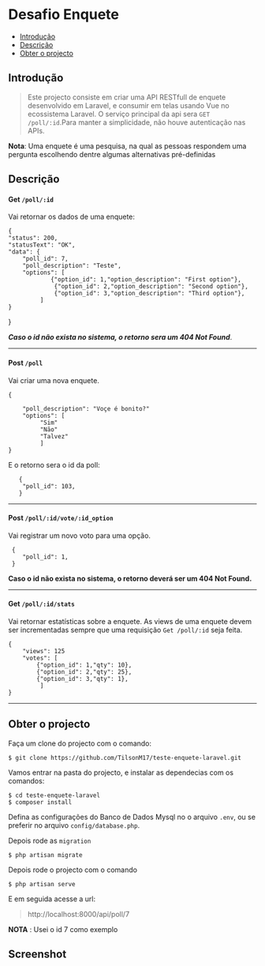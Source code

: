 # Desafio Enquete

 - [Introdução](#introdução)
 - [Descrição](#descrição)
 - [Obter o projecto](#obter-o-projecto)


## Introdução

>Este projecto consiste em criar uma API RESTfull de enquete desenvolvido em Laravel, e consumir em telas usando Vue no ecossistema Laravel. O serviço principal da api sera `GET /poll/:id`.Para manter a simplicidade, não houve autenticação nas APIs.

**Nota**:
Uma enquete é uma pesquisa, na qual as pessoas respondem uma pergunta escolhendo
dentre algumas alternativas pré-definidas

## Descrição

 #### Get `/poll/:id` 
Vai retornar os dados de uma enquete:

    {
    "status": 200,
    "statusText": "OK",
    "data": {
        "poll_id": 7,
        "poll_description": "Teste",
        "options": [
                {"option_id": 1,"option_description": "First option"},
                 {"option_id": 2,"option_description": "Second option"},
                 {"option_id": 3,"option_description": "Third option"},
             ]
    }
}


***Caso o id não exista no sistema, o retorno sera um 404 Not Found***.

---

#### Post `/poll`
Vai criar uma nova enquete.

    {
       
        "poll_description": "Voçe é bonito?" 
        "options": [
             "Sim"
             "Não"
             "Talvez"
             ]
    }

E o retorno sera o  id da poll:

       {
        "poll_id": 103,
       }

---

#### Post `/poll/:id/vote/:id_option` 


Vai registrar um novo voto para uma opção.

     {
        "poll_id": 1,
     }


**Caso o id não exista no sistema, o retorno deverá ser um 404 Not Found.**

---

#### Get `/poll/:id/stats`


Vai retornar estatísticas sobre a enquete. As views de uma enquete devem ser
incrementadas sempre que uma requisição `Get /poll/:id` seja feita.
    
    {
        "views": 125    
        "votes": [
            {"option_id": 1,"qty": 10},
            {"option_id": 2,"qty": 25},
            {"option_id": 3,"qty": 1},
             ]
    }

---

## Obter o projecto 

Faça um clone do projecto com o comando:

    $ git clone https://github.com/TilsonM17/teste-enquete-laravel.git

Vamos entrar na pasta do projecto, e instalar as dependecias com os comandos:

    $ cd teste-enquete-laravel
    $ composer install

Defina as configurações do Banco de Dados Mysql no o arquivo `.env`, ou se preferir no arquivo `config/database.php`.

Depois rode as `migration`

    $ php artisan migrate

Depois rode o projecto com o comando
    
    $ php artisan serve

E em seguida acesse a url:

> http://localhost:8000/api/poll/7

**NOTA** : Usei o id 7 como exemplo

## Screenshot


